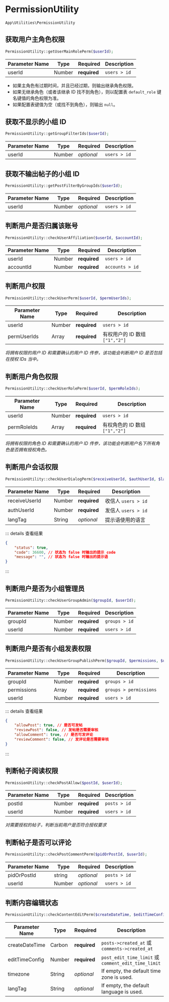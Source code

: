 # PermissionUtility

`App\Utilities\PermissionUtility`

## 获取用户主角色权限

```php
PermissionUtility::getUserMainRolePerm($userId);
```
| Parameter Name | Type | Required | Description |
| --- | --- | --- | --- |
| userId | Number | **required** | `users > id` |

- 如果主角色有过期时间，并且已经过期，则输出继承角色权限。
- 如果无继承角色（或者该继承 ID 找不到角色），则以配置表 `default_role` 键名键值的角色权限为准。
- 如果配置表键值为空（或找不到角色），则输出 `null`。

## 获取不显示的小组 ID

```php
PermissionUtility::getGroupFilterIds($userId);
```
| Parameter Name | Type | Required | Description |
| --- | --- | --- | --- |
| userId | Number | *optional* | `users > id` |

## 获取不输出帖子的小组 ID

```php
PermissionUtility::getPostFilterByGroupIds($userId);
```
| Parameter Name | Type | Required | Description |
| --- | --- | --- | --- |
| userId | Number | *optional* | `users > id` |

## 判断用户是否归属该账号

```php
PermissionUtility::checkUserAffiliation($userId, $accountId);
```
| Parameter Name | Type | Required | Description |
| --- | --- | --- | --- |
| userId | Number | **required** | `users > id` |
| accountId | Number | **required** | `accounts > id` |

## 判断用户权限

```php
PermissionUtility::checkUserPerm($userId, $permUserIds);
```
| Parameter Name | Type | Required | Description |
| --- | --- | --- | --- |
| userId | Number | **required** | `users > id` |
| permUserIds | Array | **required** | 有权用户的 ID 数组 `["1","2"]` |

*将拥有权限的用户 ID 和需要确认的用户 ID 传参，该功能会判断用户 ID 是否包括在授权 IDs 当中。*

## 判断用户角色权限

```php
PermissionUtility::checkUserRolePerm($userId, $permRoleIds);
```
| Parameter Name | Type | Required | Description |
| --- | --- | --- | --- |
| userId | Number | **required** | `users > id` |
| permRoleIds | Array | **required** | 有权角色的 ID 数组 `["1","2"]` |

*将拥有权限的角色 ID 和需要确认的用户 ID 传参，该功能会判断用户名下所有角色是否拥有授权角色。*

## 判断用户会话权限

```php
PermissionUtility::checkUserDialogPerm($receiveUserId, $authUserId, $langTag);
```
| Parameter Name | Type | Required | Description |
| --- | --- | --- | --- |
| receiveUserId | Number | **required** | 收信人 `users > id` |
| authUserId | Number | **required** | 发信人 `users > id` |
| langTag | String | *optional* | 提示语使用的语言 |

::: details 查看结果
```json
{
    "status": true,
    "code": 36600, // 状态为 false 时输出的提示 code
    "message": "", // 状态为 false 时输出的提示语
}
```
:::

## 判断用户是否为小组管理员

```php
PermissionUtility::checkUserGroupAdmin($groupId, $userId);
```
| Parameter Name | Type | Required | Description |
| --- | --- | --- | --- |
| groupId | Number | **required** | `groups > id` |
| userId | Number | **required** | `users > id` |

## 判断用户是否有小组发表权限

```php
PermissionUtility::checkUserGroupPublishPerm($groupId, $permissions, $userId);
```
| Parameter Name | Type | Required | Description |
| --- | --- | --- | --- |
| groupId | Number | **required** | `groups > id` |
| permissions | Array | **required** | `groups > permissions` |
| userId | Number | **required** | `users > id` |

::: details 查看结果
```json
{
    "allowPost": true, // 是否可发帖
    "reviewPost": false, // 发帖是否需要审核
    "allowComment": true, // 是否可发评论
    "reviewComment": false, // 发评论是否需要审核
}
```
:::

## 判断帖子阅读权限

```php
PermissionUtility::checkPostAllow($postId, $userId);
```
| Parameter Name | Type | Required | Description |
| --- | --- | --- | --- |
| postId | Number | **required** | `posts > id` |
| userId | Number | **required** | `users > id` |

*对需要授权的帖子，判断当前用户是否符合授权要求*

## 判断帖子是否可以评论

```php
PermissionUtility::checkPostCommentPerm($pidOrPostId, $userId);
```
| Parameter Name | Type | Required | Description |
| --- | --- | --- | --- |
| pidOrPostId | string | *optional* | `posts > id` |
| userId | Number | *optional* | `users > id` |

## 判断内容编辑状态

```php
PermissionUtility::checkContentEditPerm($createDateTime, $editTimeConfig, $timezone, $langTag);
```
| Parameter Name | Type | Required | Description |
| --- | --- | --- | --- |
| createDateTime | Carbon | **required** | `posts->created_at` 或 `comments->created_at` |
| editTimeConfig | Number | **required** | `post_edit_time_limit` 或 `comment_edit_time_limit` |
| timezone | String | *optional* | If empty, the default time zone is used. |
| langTag | String | *optional* | If empty, the default language is used. |
